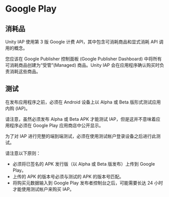 Google Play
===========

消耗品
-----------

Unity IAP 使用第 3 版 Google 计费 API，其中包含可消耗商品和显式消耗 API 调用的概念。

您应该在 Google Publisher 控制面板 (Google Publisher Dashboard) 中将所有可消耗商品创建为“受管”(Managed) 商品。Unity IAP 会在应用程序确认购买时负责消耗这些商品。

测试
-------

在发布应用程序之前，必须在 Android 设备上以 Alpha 或 Beta 版形式测试应用内购 (IAP)。

请注意，虽然必须发布 Alpha 或 Beta APK 才能测试 IAP，但是这并不意味着应用程序必须在 Google Play 应用商店中公开显示。

为了对 IAP 进行完整的端到端测试，必须在使用测试帐户登录设备之后进行此测试。

请注意以下原则：

* 必须将已签名的 APK 发行版（以 Alpha 或 Beta 版发布）上传到 Google Play。
* 上传的 APK 的版本号必须与测试的 APK 的版本号匹配。
* 将购买元数据输入到 Google Play 发布者控制台之后，可能需要长达 24 小时才能使用测试帐户来购买 IAP。
